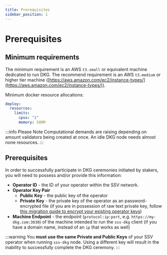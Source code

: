 ```yaml
---
title: Prerequisites
sidebar_position: 1
---
```


# Prerequisites

## Minimum requirements

The minimum requirement is an AWS `t3.small` or equivalent machine dedicated to run DKG.&#x20;
The recommend requirement is an AWS `t3.medium` or higher tier machine  ([https://aws.amazon.com/ec2/instance-types/](https://aws.amazon.com/ec2/instance-types/)).

Minimum docker resource allocations:

```yaml
deploy:
  resources:
    limits:
      cpus: "1"
      memory: 500M
```

:::info Please Note
Computational demands are raising depending on amount validators being created at once.
An idle DKG node needs almost none resources.
:::

## Prerequisites

In order to successfully participate in DKG ceremonies initiated by stakers, you will need to possess and/or provide this information:

* **Operator ID** - the ID of your operator within the SSV network.
* **Operator Key Pair**
  * **Public Key** - the public key of the operator&#x20;
  * **Private Key** - the private key of the operator as an password-encrypted file (if you are in possession of raw text private key, follow [this migration guide to encrypt your existing operator keys](/operators/operator-node/maintenance/troubleshooting/#faq))
* **Machine Endpoint** - the endpoint (`protocol:ip:port`,  e.g. `https://my-dkg.com:3030`) of the machine intended to run the `ssv-dkg` client (if you have a domain name, instead of an `ip` that works as well)

:::warning
You **must** **use the same Private and Public Keys** of your SSV operator when running `ssv-dkg` node. Using a different key will result in the inability to successfully complete the DKG ceremony.
:::

